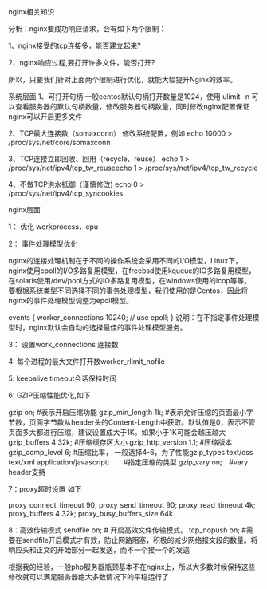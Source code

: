 nginx相关知识

分析：nginx要成功响应请求，会有如下两个限制：

1、nginx接受的tcp连接多，能否建立起来?

2、nginx响应过程,要打开许多文件，能否打开?

所以，只要我们针对上面两个限制进行优化，就能大幅提升Nginx的效率。

系统层面
1、可打开句柄
	一般centos默认句柄打开数量是1024，使用 ulimit -n 可以查看服务器的默认句柄数量，修改服务器句柄数量，同时修改nginx配置保证nginx可以开启更多文件

2、TCP最大连接数（somaxconn）
	修改系统配置，例如 echo 10000 > /proc/sys/net/core/somaxconn

3、TCP连接立即回收、回用（recycle、reuse）
	echo 1 > /proc/sys/net/ipv4/tcp_tw_reuseecho 1 > /proc/sys/net/ipv4/tcp_tw_recycle

4、不做TCP洪水抵御（谨慎修改)
	echo 0 > /proc/sys/net/ipv4/tcp_syncookies

nginx层面

1： 优化 workprocess，cpu

2： 事件处理模型优化

nginx的连接处理机制在于不同的操作系统会采用不同的I/O模型，Linux下，nginx使用epoll的I/O多路复用模型，在freebsd使用kqueue的IO多路复用模型，在solaris使用/dev/pool方式的IO多路复用模型，在windows使用的icop等等。 要根据系统类型不同选择不同的事务处理模型，我们使用的是Centos，因此将nginx的事件处理模型调整为epoll模型。

events {
    worker_connections  10240;    // 
    use epoll;
}
说明：在不指定事件处理模型时，nginx默认会自动的选择最佳的事件处理模型服务。

3： 设置work_connections 连接数

4: 每个进程的最大文件打开数worker_rlimit_nofile 

5: keepalive timeout会话保持时间

6: GZIP压缩性能优化,如下

gzip on;       #表示开启压缩功能
gzip_min_length  1k; #表示允许压缩的页面最小字节数，页面字节数从header头的Content-Length中获取。默认值是0，表示不管页面多大都进行压缩，建议设置成大于1K。如果小于1K可能会越压越大
gzip_buffers     4 32k; #压缩缓存区大小
gzip_http_version 1.1; #压缩版本
gzip_comp_level 6; #压缩比率， 一般选择4-6，为了性能gzip_types text/css text/xml application/javascript;　　#指定压缩的类型 gzip_vary on;　#vary header支持

7：proxy超时设置 如下

proxy_connect_timeout 90;
proxy_send_timeout  90;
proxy_read_timeout  4k;
proxy_buffers 4 32k;
proxy_busy_buffers_size 64k

8：高效传输模式
sendfile on; # 开启高效文件传输模式。
tcp_nopush on; #需要在sendfile开启模式才有效，防止网路阻塞，积极的减少网络报文段的数量。将响应头和正文的开始部分一起发送，而不一个接一个的发送


根据我的经验，一般php服务器瓶颈基本不在nginx上，所以大多数时候保持这些修改就可以满足服务器绝大多数情况下的平稳运行了